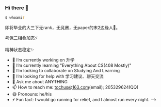 ### Hi there 👋

```bash
$ whoami?
```
即将毕业的大三下无rank，无竞赛，无paper的末2边缘人🥹。

考保二相叠加态⚡

精神状态稳定✨

- 🔭 I’m currently working on 升学
- 🌱 I’m currently learning "Everything About CS(408 Mostly)"
- 👯 I’m looking to collaborate on Studying And Learning
- 🤔 I’m looking for help with 学习建议、聊天交流
- 💬 Ask me about ~~ANYTHING~~
- 📫 How to reach me: tochus@163.com(email); 205329624(QQ)
- 😄 Pronouns: he/his
- ⚡ Fun fact: I would go running for relief, and I almost run every night.
-->

<!--
**TochusC/tochusc** is a ✨ _special_ ✨ repository because its `README.md` (this file) appears on your GitHub profile.

Here are some ideas to get you started:

- 🔭 I’m currently working on ...
- 🌱 I’m currently learning ...
- 👯 I’m looking to collaborate on ...
- 🤔 I’m looking for help with ...
- 💬 Ask me about ...
- 📫 How to reach me: ...
- 😄 Pronouns: ...
- ⚡ Fun fact: ...
-->

